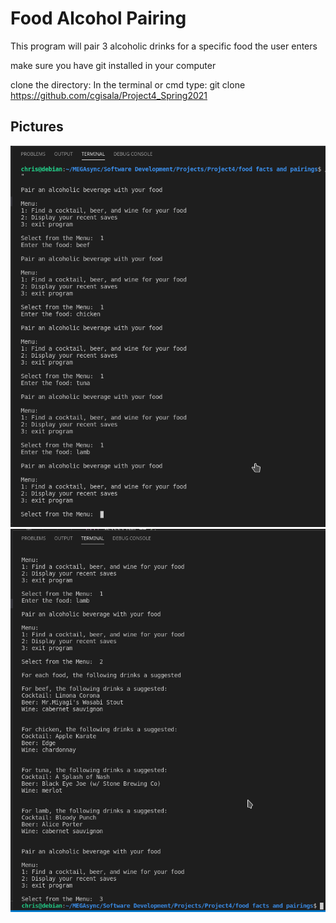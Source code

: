 <h1>Food Alcohol Pairing</h1>


<p>This program will pair 3 alcoholic drinks for a specific food the user enters</p>

make sure you have git installed in your computer

clone the directory:
In the terminal or cmd type:
git clone https://github.com/cgisala/Project4_Spring2021

<h2>Pictures</h2>
<img title="Food Pairings1" alt="Food Pairings1" src="images/foodpairings1.png">
<img title="Food Pairings1" alt="Food Pairings2" src="images/foodpairings2.png">


